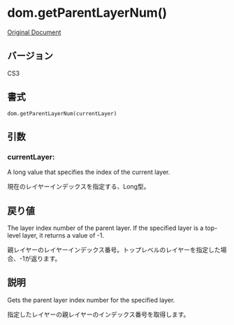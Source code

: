 # dom.getParentLayerNum()

[Original Document](http://help.adobe.com/en_US/fireworks/cs/extend/WS5b3ccc516d4fbf351e63e3d1183c94856c-781a.html)

## バージョン

CS3

## 書式

```
dom.getParentLayerNum(currentLayer)
```

## 引数

### currentLayer:

A long value that specifies the index of the current layer. 

現在のレイヤーインデックスを指定する、Long型。

## 戻り値

The layer index number of the parent layer. If the specified layer is a top-level layer, it returns a value of -1.

親レイヤーのレイヤーインデックス番号。トップレベルのレイヤーを指定した場合、-1が返ります。

## 説明

Gets the parent layer index number for the specified layer.

指定したレイヤーの親レイヤーのインデックス番号を取得します。
